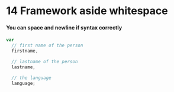 # 14 Framework aside whitespace

#### You can space and newline if syntax correctly

```javascript
var
  // first name of the person
  firstname,

  // lastname of the person
  lastname,

  // the language
  language;
```